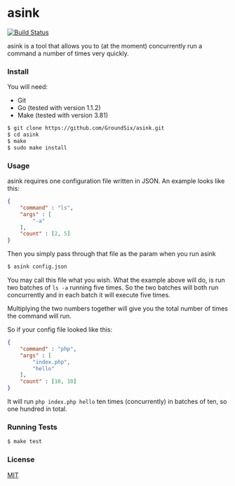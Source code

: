 asink
=====

[![Build Status](https://travis-ci.org/GroundSix/asink.svg?branch=master)](https://travis-ci.org/GroundSix/asink)

asink is a tool that allows you to (at the moment) concurrently
run a command a number of times very quickly.

### Install

You will need:

  - Git
  - Go (tested with version 1.1.2)
  - Make (tested with version 3.81)

```bash
$ git clone https://github.com/GroundSix/asink.git
$ cd asink
$ make
$ sudo make install
```

### Usage

asink requires one configuration file written in JSON. An example
looks like this:

```json
{
	"command" : "ls",
	"args" : [
		"-a"
	],
	"count" : [2, 5]
}
```

Then you simply pass through that file as the param when you run asink

```bash
$ asink config.json
```

You may call this file what you wish. What the example above will do,
is run two batches of `ls -a` running five times. So the two batches will
both run concurrently and in each batch it will execute five times.

Multiplying the two numbers together will give you the total number of
times the command will run.

So if your config file looked like this:

```json
{
	"command" : "php",
	"args" : [
		"index.php",
		"hello"
	],
	"count" : [10, 10]
}
```

It will run `php index.php hello` ten times (concurrently) in batches of ten, so one hundred
in total.

### Running Tests

```bash
$ make test
```

### License

[MIT](https://github.com/GroundSix/asink/blob/master/LICENSE)